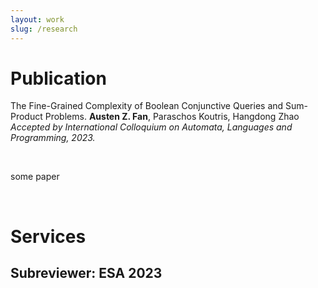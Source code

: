```yaml
---
layout: work
slug: /research
---
```


# Publication
The Fine-Grained Complexity of Boolean Conjunctive Queries and Sum-Product Problems.
**Austen Z. Fan**, Paraschos Koutris, Hangdong Zhao
*Accepted by International Colloquium on Automata, Languages and Programming, 2023.*

<br />

some paper 

<br />

# Services
## Subreviewer: ESA 2023


